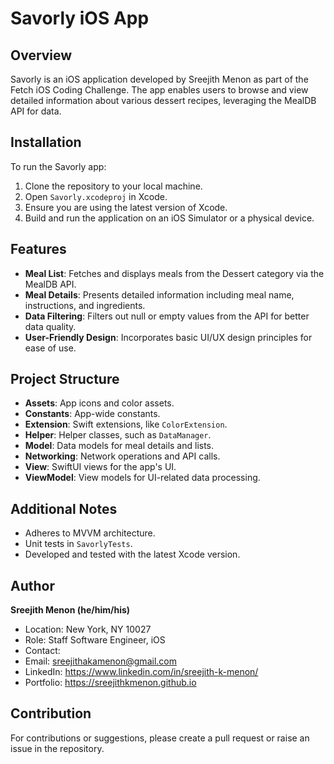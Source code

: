 # Savorly iOS App

## Overview

Savorly is an iOS application developed by Sreejith Menon as part of the Fetch iOS Coding Challenge. The app enables users to browse and view detailed information about various dessert recipes, leveraging the MealDB API for data.

## Installation

To run the Savorly app:

1. Clone the repository to your local machine.
2. Open `Savorly.xcodeproj` in Xcode.
3. Ensure you are using the latest version of Xcode.
4. Build and run the application on an iOS Simulator or a physical device.

## Features

- **Meal List**: Fetches and displays meals from the Dessert category via the MealDB API.
- **Meal Details**: Presents detailed information including meal name, instructions, and ingredients.
- **Data Filtering**: Filters out null or empty values from the API for better data quality.
- **User-Friendly Design**: Incorporates basic UI/UX design principles for ease of use.

## Project Structure

- **Assets**: App icons and color assets.
- **Constants**: App-wide constants.
- **Extension**: Swift extensions, like `ColorExtension`.
- **Helper**: Helper classes, such as `DataManager`.
- **Model**: Data models for meal details and lists.
- **Networking**: Network operations and API calls.
- **View**: SwiftUI views for the app's UI.
- **ViewModel**: View models for UI-related data processing.

## Additional Notes

- Adheres to MVVM architecture.
- Unit tests in `SavorlyTests`.
- Developed and tested with the latest Xcode version.

## Author

**Sreejith Menon (he/him/his)**
- Location: New York, NY 10027
- Role: Staff Software Engineer, iOS
- Contact:
- Email: sreejithakamenon@gmail.com
- LinkedIn: https://www.linkedin.com/in/sreejith-k-menon/
- Portfolio: https://sreejithkmenon.github.io

## Contribution

For contributions or suggestions, please create a pull request or raise an issue in the repository.
